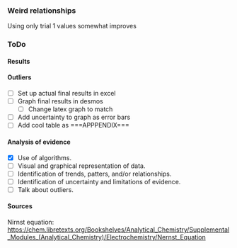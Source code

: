 ### Weird relationships
Using only trial 1 values somewhat improves


### ToDo
#### Results
#### Outliers
- [ ] Set up actual final results in excel
- [ ] Graph final results in desmos
	- [ ] Change latex graph to match
- [ ] Add uncertainty to graph as error bars
- [ ] Add cool table as ===APPPENDIX===
#### Analysis of evidence
- [x] Use of algorithms.
- [ ] Visual and graphical representation of data.
- [ ] Identification of trends, patters, and/or relationships.
- [ ] Identification of uncertainty and limitations of evidence.
- [ ] Talk about outliers.

#### Sources

Nirnst equation: https://chem.libretexts.org/Bookshelves/Analytical_Chemistry/Supplemental_Modules_(Analytical_Chemistry)/Electrochemistry/Nernst_Equation
